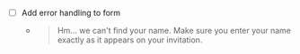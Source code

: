 - [ ] Add error handling to form
  - > Hm... we can't find your name. Make sure you enter your name exactly as it appears on your invitation.